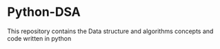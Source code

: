 # Python-DSA
This repository contains the Data structure and algorithms concepts and code written in python
